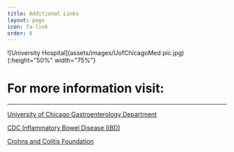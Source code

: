 ```yaml
---
title: Additional Links
layout: page
icon: fa-link
order: 8
---
```

![University Hospital](assets/images/UofChicagoMed pic.jpg){:height="50%" width="75%"}

# For more information visit:
---

[University of Chicago Gastroenterology Department](https://medicine.uchicago.edu/sections/gastroenterology-hepatology-nutrition/)

[CDC Inflammatory Bowel Disease (IBD)](https://www.cdc.gov/ibd/index.htm)

[Crohns and Colitis Foundation](https://www.crohnscolitisfoundation.org/) 
